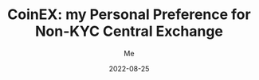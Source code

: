 ---
title: "CoinEX: my Personal Preference for Non-KYC Central Exchange"
date: 2022-08-25
# weight: 1
# aliases: ["/first"]
tags: ["Coinex","CEX","No KYC","Instant Swaps","Crypto","CryptoCurrency"]
categories: ["Cryptocurrency","Personal Preference"]
author: "Me"
# author: ["Me", "You"] # multiple authors
showToc: true
TocOpen: false
draft: false
hidemeta: false
comments: false
description: "Struggling to find an exchange which doesn't require KYC and provide a decent daily exchange limit? Here's what I personally use"
disableHLJS: true # to disable highlightjs
disableShare: false
disableHLJS: false
hideSummary: false
searchHidden: true
ShowReadingTime: true
ShowBreadCrumbs: true
ShowPostNavLinks: true
cover:
    image: "<image path/url>" # image path/url
    alt: "<alt text>" # alt text
    caption: "<text>" # display caption under cover
    relative: false # when using page bundles set this to true
    hidden: true # only hide on current single page
editPost:
    URL: "https://github.com/<path_to_repo>/content"
    Text: "Suggest Changes" # edit text
    appendFilePath: true # to append file path to Edit link
---